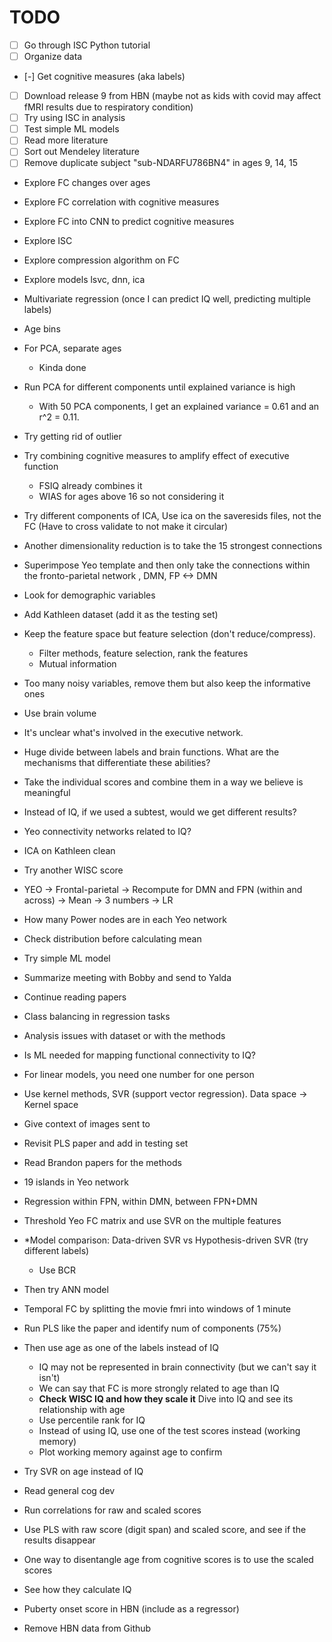 # TODO

- [ ] Go through ISC Python tutorial
- [ ] Organize data
- [-] Get cognitive measures (aka labels)
- [ ] Download release 9 from HBN (maybe not as kids with covid may affect fMRI results due to respiratory condition)
- [ ] Try using ISC in analysis
- [ ] Test simple ML models
- [ ] Read more literature
- [ ] Sort out Mendeley literature
- [ ] Remove duplicate subject "sub-NDARFU786BN4" in ages 9, 14, 15

- Explore FC changes over ages
- Explore FC correlation with cognitive measures
- Explore FC into CNN to predict cognitive measures
- Explore ISC
- Explore compression algorithm on FC
- Explore models lsvc, dnn, ica

- Multivariate regression (once I can predict IQ well, predicting multiple labels)
- Age bins
- For PCA, separate ages
  - Kinda done
- Run PCA for different components until explained variance is high
  - With 50 PCA components, I get an explained variance = 0.61 and an r^2 = 0.11.
- Try getting rid of outlier
- Try combining cognitive measures to amplify effect of executive function
  - FSIQ already combines it
  - WIAS for ages above 16 so not considering it
- Try different components of ICA, Use ica on the saveresids files, not the FC (Have to cross validate to not make it circular)
- Another dimensionality reduction is to take the 15 strongest connections
- Superimpose Yeo template and then only take the connections within the fronto-parietal network , DMN, FP <-> DMN
- Look for demographic variables
- Add Kathleen dataset (add it as the testing set)
- Keep the feature space but feature selection (don't reduce/compress).
  - Filter methods, feature selection, rank the features
  - Mutual information
- Too many noisy variables, remove them but also keep the informative ones
- Use brain volume
- It's unclear what's involved in the executive network.
- Huge divide between labels and brain functions. What are the mechanisms that differentiate these abilities?
- Take the individual scores and combine them in a way we believe is meaningful
- Instead of IQ, if we used a subtest, would we get different results?
- Yeo connectivity networks related to IQ?

- ICA on Kathleen clean
- Try another WISC score
- YEO -> Frontal-parietal -> Recompute for DMN and FPN (within and across) -> Mean -> 3 numbers -> LR
- How many Power nodes are in each Yeo network
- Check distribution before calculating mean
- Try simple ML model
- Summarize meeting with Bobby and send to Yalda

- Continue reading papers
- Class balancing in regression tasks
- Analysis issues with dataset or with the methods

- Is ML needed for mapping functional connectivity to IQ?
- For linear models, you need one number for one person
- Use kernel methods, SVR (support vector regression). Data space -> Kernel space
- Give context of images sent to
- Revisit PLS paper and add in testing set
- Read Brandon papers for the methods
- 19 islands in Yeo network
- Regression within FPN, within DMN, between FPN+DMN
- Threshold Yeo FC matrix and use SVR on the multiple features
- *Model comparison: Data-driven SVR vs Hypothesis-driven SVR (try different labels)
  - Use BCR
- Then try ANN model
- Temporal FC by splitting the movie fmri into windows of 1 minute

- Run PLS like the paper and identify num of components (75%)
- Then use age as one of the labels instead of IQ
  - IQ may not be represented in brain connectivity (but we can't say it isn't)
  - We can say that FC is more strongly related to age than IQ
  - **Check WISC IQ and how they scale it** Dive into IQ and see its relationship with age
  - Use percentile rank for IQ
  - Instead of using IQ, use one of the test scores instead (working memory)
  - Plot working memory against age to confirm
- Try SVR on age instead of IQ
- Read general cog dev

- Run correlations for raw and scaled scores
- Use PLS with raw score (digit span) and scaled score, and see if the results disappear
- One way to disentangle age from cognitive scores is to use the scaled scores
- See how they calculate IQ
- Puberty onset score in HBN (include as a regressor)
- Remove HBN data from Github
